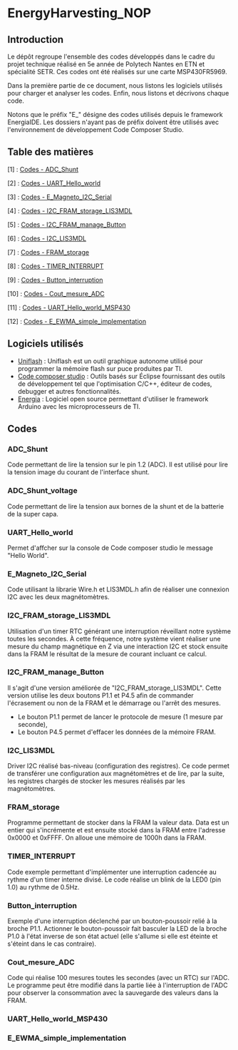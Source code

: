 # EnergyHarvesting_NOP

## Introduction

Le dépôt regroupe l'ensemble des codes développés dans le cadre du projet technique réalisé en 5e année de Polytech Nantes en ETN et spécialité SETR. Ces codes ont été réalisés sur une carte MSP430FR5969.

Dans la première partie de ce document, nous listons les logiciels utilisés pour charger et analyser les codes. Enfin, nous listons et décrivons chaque code.

Notons que le préfix "E_" désigne des codes utilisés depuis le framework EnergiaIDE. Les dossiers n'ayant pas de préfix doivent être utilisés avec l'environnement de développement Code Composer Studio.

## Table des matières

[1] : [Codes - ADC_Shunt](#adc_shunt)  

[2] : [Codes - UART_Hello_world](#uart_hello_world)  

[3] : [Codes - E_Magneto_I2C_Serial](#e_magneto_i2c_serial)  

[4] : [Codes - I2C_FRAM_storage_LIS3MDL](#i2c_fram_storage_lis3mdl)  

[5] : [Codes - I2C_FRAM_manage_Button](#i2c_fram_manage_button)  

[6] : [Codes - I2C_LIS3MDL](#i2c_lis3mdl)  

[7] : [Codes - FRAM_storage](#fram_storage)  

[8] : [Codes - TIMER_INTERRUPT](#timer_interrupt)  

[9] : [Codes - Button_interruption](#button_interruption) 

[10] : [Codes - Cout_mesure_ADC](#cout_mesure_adc) 

[11] : [Codes - UART_Hello_world_MSP430](#uart_hello_world_msp430) 

[12] : [Codes - E_EWMA_simple_implementation](#e_ewma_simple_implementation) 

## Logiciels utilisés


- [Uniflash](https://www.ti.com/tool/UNIFLASH) : Uniflash est un outil graphique autonome utilisé pour programmer la mémoire flash sur puce produites par TI.
- [Code composer studio](https://www.ti.com/tool/CCSTUDIO#overview) : Outils basés sur Éclipse fournissant des outils de développement tel que l'optimisation C/C++, éditeur de codes, debugger et autres fonctionnalités.
- [Energia](https://energia.nu/) : Logiciel open source permettant d'utiliser le framework Arduino avec les microprocesseurs de TI.

## Codes

### ADC_Shunt

Code permettant de lire la tension sur le pin 1.2 (ADC). Il est utilisé pour lire la tension image du courant de l'interface shunt.

### ADC_Shunt_voltage

Code permettant de lire la tension aux bornes de la shunt et de la batterie de la super capa.

### UART_Hello_world

Permet d'affcher sur la console de Code composer studio le message "Hello World".

### E_Magneto_I2C_Serial

Code utilisant la librarie Wire.h et LIS3MDL.h afin de réaliser une connexion I2C avec les deux magnétomètres.

### I2C_FRAM_storage_LIS3MDL

Utilisation d'un timer RTC générant une interruption réveillant notre système toutes les secondes. À cette fréquence, notre système vient réaliser une mesure du champ magnétique en Z via une interaction I2C et stock ensuite dans la FRAM le résultat de la mesure de courant incluant ce calcul.

### I2C_FRAM_manage_Button

Il s'agit d'une version améliorée de "I2C_FRAM_storage_LIS3MDL". Cette version utilise les deux boutons P1.1 et P4.5 afin de commander l'écrasement ou non de la FRAM et le démarrage ou l'arrêt des mesures.

- Le bouton P1.1 permet de lancer le protocole de mesure (1 mesure par seconde),
- Le bouton P4.5 permet d'effacer les données de la mémoire FRAM.

### I2C_LIS3MDL

Driver I2C réalisé bas-niveau (configuration des registres). Ce code permet de transférer une configuration aux magnétomètres et de lire, par la suite, les registres chargés de stocker les mesures réalisés par les magnétomètres.

### FRAM_storage

Programme permettant de stocker dans la FRAM la valeur data. Data est un entier qui s'incrémente et est ensuite stocké dans la FRAM entre l'adresse 0x0000 et 0xFFFF. On alloue une mémoire de 1000h dans la FRAM.

### TIMER_INTERRUPT

Code exemple permettant d'implémenter une interruption cadencée au rythme d'un timer interne divisé. Le code réalise un blink de la LED0 (pin 1.0) au rythme de 0.5Hz.

### Button_interruption 

Exemple d'une interruption déclenché par un bouton-poussoir relié à la broche P1.1. Actionner le bouton-poussoir fait basculer la LED de la broche P1.0 à l'état inverse de son état actuel (elle s'allume si elle est éteinte et s'éteint dans le cas contraire).

### Cout_mesure_ADC

Code qui réalise 100 mesures toutes les secondes (avec un RTC) sur l'ADC. Le programme peut être modifié dans la partie liée à l'interruption de l'ADC pour observer la consommation avec la sauvegarde des valeurs dans la FRAM.

### UART_Hello_world_MSP430

### E_EWMA_simple_implementation
